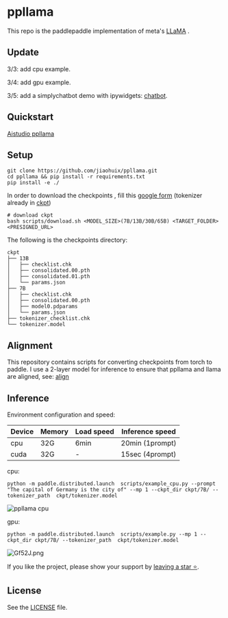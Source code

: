 # ppllama
This repo is the paddlepaddle implementation of meta's  [LLaMA](https://github.com/facebookresearch/llama) .

## Update

3/3:    add cpu example.

3/4:    add  gpu example.

3/5:    add  a simplychatbot demo with ipywidgets: [chatbot](./examples/chatbot/README.md).

## Quickstart

[Aistudio  ppllama ](https://aistudio.baidu.com/aistudio/projectdetail/5619235?channelType=0&channel=0)



## Setup

```shell
git clone https://github.com/jiaohuix/ppllama.git
cd ppllama && pip install -r requirements.txt
pip install -e ./
```

In order to download the checkpoints , fill this [google form](https://forms.gle/jk851eBVbX1m5TAv5) (tokenizer already in [ckpt](./ckpt))

```shell
# download ckpt
bash scripts/download.sh <MODEL_SIZE>(7B/13B/30B/65B) <TARGET_FOLDER> <PRESIGNED_URL> 
```

The following is the checkpoints directory:

```
ckpt
├── 13B
│   ├── checklist.chk
│   ├── consolidated.00.pth
│   ├── consolidated.01.pth
│   └── params.json
├── 7B
│   ├── checklist.chk
│   ├── consolidated.00.pth
│   ├── model0.pdparams
│   └── params.json
├── tokenizer_checklist.chk
└── tokenizer.model

```



## Alignment

This repository contains scripts for converting checkpoints from torch to paddle. I use a 2-layer model for inference to ensure that ppllama and llama are aligned, see:  [align](./examples/align/README.md)



## Inference

Environment configuration and speed:

| Device | Memory | Load speed | Inference speed |
| ------ | ------ | ---------- | --------------- |
| cpu    | 32G    | 6min       | 20min (1prompt) |
| cuda   | 32G    | -          | 15sec (4prompt) |

cpu: 

```shell
python -m paddle.distributed.launch  scripts/example_cpu.py --prompt "The capital of Germany is the city of" --mp 1 --ckpt_dir ckpt/7B/ --tokenizer_path  ckpt/tokenizer.model
```

![ppllama cpu](https://i.328888.xyz/2023/03/04/FQejA.png)

gpu:

```shell
python -m paddle.distributed.launch  scripts/example.py --mp 1 --ckpt_dir ckpt/7B/ --tokenizer_path  ckpt/tokenizer.model
```

![Gf52J.png](https://i.328888.xyz/2023/03/04/Gf52J.png)



If you like the project, please show your support by [leaving a star ⭐](https://github.com/MiuGod0126/ppllama/stargazers).



## License

See the [LICENSE](https://github.com/nebuly-ai/nebullvm/blob/main/apps/accelerate/chatllama/LICENSE) file.
